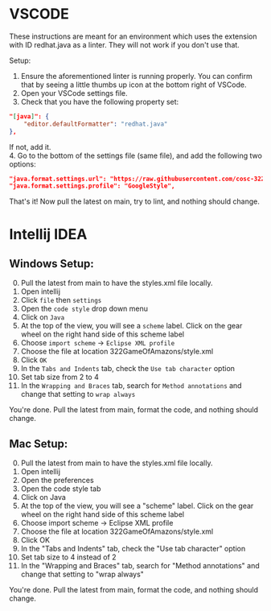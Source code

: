 # VSCODE

These instructions are meant for an environment which uses the extension with ID redhat.java as a linter. They will not work if you don't use that.

Setup:

1. Ensure the aforementioned linter is running properly. You can confirm that by seeing a little thumbs up icon at the bottom right of VSCode.
2. Open your VSCode settings file.
3. Check that you have the following property set:

```json
"[java]": {
    "editor.defaultFormatter": "redhat.java"
},
```

If not, add it.  
4. Go to the bottom of the settings file (same file), and add the following two options:

```json
"java.format.settings.url": "https://raw.githubusercontent.com/cosc-322-main-team/322GameOfAmazons/main/style.xml",
"java.format.settings.profile": "GoogleStyle",
```
That's it! Now pull the latest on main, try to lint, and nothing should change. 

# Intellij IDEA

## Windows Setup:  

0. Pull the latest from main to have the styles.xml file locally. 
1. Open intellij
2. Click `file` then `settings`
3. Open the `code style` drop down menu
4. Click on `Java`
5. At the top of the view, you will see a `scheme` label. Click on the gear wheel on the right hand side of this scheme label
6. Choose `import scheme` -> `Eclipse XML profile`
7. Choose the file at location 322GameOfAmazons/style.xml
8. Click `OK`
9. In the `Tabs and Indents` tab, check the `Use tab character` option
10. Set tab size from 2 to 4
11. In the `Wrapping and Braces` tab, search for `Method annotations` and change that setting to `wrap always`

You're done. Pull the latest from main, format the code, and nothing should change. 

## Mac Setup: 

0. Pull the latest from main to have the styles.xml file locally.
1. Open intellij
2. Open the preferences
3. Open the code style tab
4. Click on Java
5. At the top of the view, you will see a "scheme" label. Click on the gear wheel on the right hand side of this scheme label
6. Choose import scheme -> Eclipse XML profile
7. Choose the file at location 322GameOfAmazons/style.xml
8. Click OK
9. In the "Tabs and Indents" tab, check the "Use tab character" option
10. Set tab size to 4 instead of 2
11. In the "Wrapping and Braces" tab, search for "Method annotations" and change that setting to "wrap always"

You're done. Pull the latest from main, format the code, and nothing should change.
